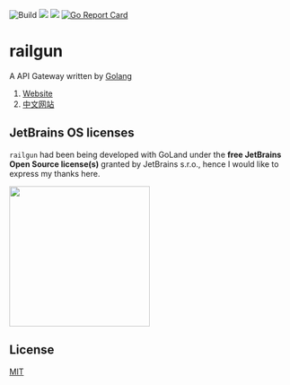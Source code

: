 ![Build](https://github.com/railgun-project/railgun/workflows/Build/badge.svg?branch=v1.0.0)
![](https://img.shields.io/github/license/railgun-project/railgun)
![](https://img.shields.io/github/v/release/railgun-project/railgun)
[![Go Report Card](https://goreportcard.com/badge/github.com/railgun-project/railgun)](https://goreportcard.com/report/github.com/railgun-project/railgun)

# railgun

A API Gateway written by [Golang](https://github.com/golang/go)

1. [Website](https://railgun-project.github.io/)
2. [中文网站](https://cn.railgun.gsxhnd.xyz)


## JetBrains OS licenses

`railgun` had been being developed with GoLand under the **free JetBrains Open Source license(s)** granted by JetBrains s.r.o., hence I would like to express my thanks here.

<a href="https://www.jetbrains.com/?from=railgun" target="_blank"><img src="https://github.com/gsxhnd/archive/blob/master/jetbrains-variant-4.png?raw=true" width="250" align="middle"/></a>

## License

[MIT](https://tldrlegal.com/license/mit-license)

